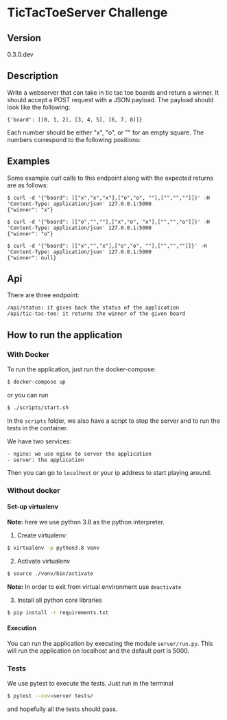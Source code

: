 # TicTacToeServer Challenge

## Version

0.3.0.dev

## Description

Write a webserver that can take in tic tac toe boards and return a winner.
It should accept a POST request with a JSON payload. The payload should look like the following:

    {'board': [[0, 1, 2], [3, 4, 5], [6, 7, 8]]}

Each number should be either "x", "o", or "" for an empty square. The numbers correspond to the following positions:

## Examples

Some example curl calls to this endpoint along with the expected returns are as follows:
    
    $ curl -d '{"board": [["x","x","x"],["o","o", ""],["","",""]]}' -H 'Content-Type: application/json' 127.0.0.1:5000
    {"winner": "x"}

    $ curl -d '{"board": [["o","",""],["x","o", "x"],["","","o"]]}' -H 'Content-Type: application/json' 127.0.0.1:5000
    {"winner": "o"}
    
    $ curl -d '{"board": [["x","","x"],["o","o", ""],["","",""]]}' -H 'Content-Type: application/json' 127.0.0.1:5000
    {"winner": null}
    
 
## Api

There are three endpoint:

    /api/status: it gives back the status of the application
    /api/tic-tac-toe: it returns the winner of the given board
    

## How to run the application

### With Docker

To run the application, just run the docker-compose:

```bash
$ docker-compose up
```

or you can run 

```bash
$ ./scripts/start.sh
```

In the ``scripts`` folder, we also have a script to stop the server and to run the tests in the container.

We have two services:

    - nginx: we use nginx to server the application
    - server: the application

Then you can go to ```localhost``` or your ip address to start playing around.

### Without docker

#### Set-up virtualenv

**Note:** here we use python 3.8 as the python interpreter.

1. Create virtualenv:
```bash
$ virtualenv -p python3.8 venv
```

2. Activate virtualenv
```bash
$ source ./venv/bin/activate
```
**Note:** In order to exit from virtual environment use `deactivate`

3. Install all python core libraries
```bash
$ pip install -r requirements.txt
```

#### Execution

You can run the application by executing the module ``server/run.py``. This will run the application on localhost and the default port is 5000.

### Tests

We use pytest to execute the tests. Just run in the terminal

```bash
$ pytest --cov=server tests/
```

and hopefully all the tests should pass.